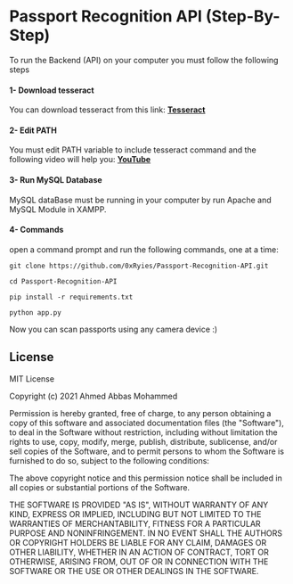 # Passport Recognition API (Step-By-Step)
To run the Backend (API) on your computer you must follow the following steps
#### 1- Download tesseract
You can download tesseract from this link:
**[Tesseract](https://github.com/tesseract-ocr/tesseract)**

#### 2- Edit PATH
You must edit PATH variable to include tesseract command and the following video will help you:
**[YouTube](https://www.youtube.com/watch?v=2kWvk4C1pMo)**

#### 3- Run MySQL Database
MySQL dataBase must be running in your computer by run Apache and MySQL Module in XAMPP.

#### 4- Commands
open a command prompt and run the following commands, one at a time:

```
git clone https://github.com/0xRyies/Passport-Recognition-API.git

cd Passport-Recognition-API

pip install -r requirements.txt

python app.py
```

Now you can scan passports using any camera device :)

## License
MIT License

Copyright (c) 2021 Ahmed Abbas Mohammed

Permission is hereby granted, free of charge, to any person obtaining a copy
of this software and associated documentation files (the "Software"), to deal
in the Software without restriction, including without limitation the rights
to use, copy, modify, merge, publish, distribute, sublicense, and/or sell
copies of the Software, and to permit persons to whom the Software is
furnished to do so, subject to the following conditions:

The above copyright notice and this permission notice shall be included in all
copies or substantial portions of the Software.

THE SOFTWARE IS PROVIDED "AS IS", WITHOUT WARRANTY OF ANY KIND, EXPRESS OR
IMPLIED, INCLUDING BUT NOT LIMITED TO THE WARRANTIES OF MERCHANTABILITY,
FITNESS FOR A PARTICULAR PURPOSE AND NONINFRINGEMENT. IN NO EVENT SHALL THE
AUTHORS OR COPYRIGHT HOLDERS BE LIABLE FOR ANY CLAIM, DAMAGES OR OTHER
LIABILITY, WHETHER IN AN ACTION OF CONTRACT, TORT OR OTHERWISE, ARISING FROM,
OUT OF OR IN CONNECTION WITH THE SOFTWARE OR THE USE OR OTHER DEALINGS IN THE
SOFTWARE.
